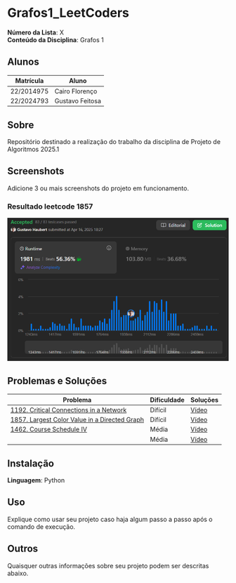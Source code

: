 # Grafos1_LeetCoders

**Número da Lista**: X<br>
**Conteúdo da Disciplina**: Grafos 1<br>

## Alunos
| Matrícula | Aluno |
| -- | -- |
| 22/2014975  |  Cairo Florenço |
| 22/2024793  |  Gustavo Feitosa |

## Sobre 
Repositório destinado a realização do trabalho da disciplina de Projeto de Algoritmos 2025.1

## Screenshots
Adicione 3 ou mais screenshots do projeto em funcionamento.

### Resultado leetcode 1857
![Resultado leetcode 1857](Problemas/1857.%20Largest%20Color%20Value%20in%20a%20Directed%20Graph%20(hard)/Resultado1857.png)


## Problemas e Soluções
| Problema | Dificuldade | Soluções |
| -- | -- | -- |
| [1192. Critical Connections in a Network](https://leetcode.com/problems/critical-connections-in-a-network/description/?envType=problem-list-v2&envId=graph)  |  Difícil | [Vídeo]() |
| [1857. Largest Color Value in a Directed Graph](https://leetcode.com/problems/largest-color-value-in-a-directed-graph/description/)  |  Difícil | [Vídeo]() |
| [1462. Course Schedule IV](https://leetcode.com/problems/course-schedule-iv/description/?envType=problem-list-v2&envId=graph)  |  Média | [Vídeo]() |
| []()  |  Média | [Vídeo]() |

## Instalação 
**Linguagem**: Python<br>

## Uso 
Explique como usar seu projeto caso haja algum passo a passo após o comando de execução.

## Outros 
Quaisquer outras informações sobre seu projeto podem ser descritas abaixo.
